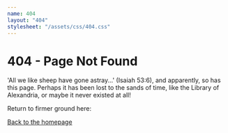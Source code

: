 ```yaml
---
name: 404
layout: "404"
stylesheet: "/assets/css/404.css"
---
```



<div class="error-container">
  <div class="container">
    <h1>404 - Page Not Found</h1>
    <p id="404-saying">'All we like sheep have gone astray...' (Isaiah 53:6), and apparently, so has this page. Perhaps it has been lost to the sands of time, like the Library of Alexandria, or maybe it never existed at all!</p>
    <p>Return to firmer ground here:</p>
    <a href="{{ '/' | url }}">Back to the homepage</a>
  </div>
</div>

